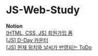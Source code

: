 # JS-Web-Study

**Notion** <br/>
<a href="https://vivacious-pencil-435.notion.site/HTML-CSS-JS-75d4d515d1d5428d840690f91b6a653e">[HTML, CSS, JS] 회원가입 폼</a> <br/>
<a href="https://vivacious-pencil-435.notion.site/JS-D-Day-71a7d1e2b7364699b94df63bfb3f29b4">[JS] D-Day 카운터</a> <br/>
<a href="https://vivacious-pencil-435.notion.site/JS-ToDo-302186c1b01e4c9a889bbfba719aea20">[JS] 현재 위치와 날씨가 반영되는 ToDo</a> <br/>
